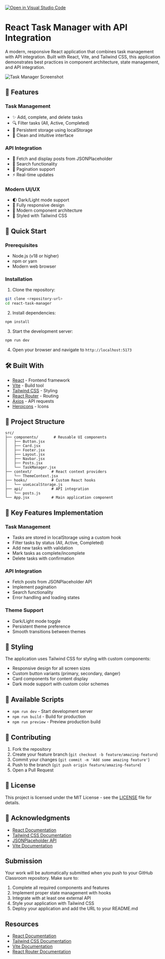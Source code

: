 [![Open in Visual Studio Code](https://classroom.github.com/assets/open-in-vscode-2e0aaae1b6195c2367325f4f02e2d04e9abb55f0b24a779b69b11b9e10269abc.svg)](https://classroom.github.com/online_ide?assignment_repo_id=19791283&assignment_repo_type=AssignmentRepo)
# React Task Manager with API Integration

A modern, responsive React application that combines task management with API integration. Built with React, Vite, and Tailwind CSS, this application demonstrates best practices in component architecture, state management, and API integration.

![Task Manager Screenshot](screenshot.png)

## 🌟 Features

### Task Management
- ✨ Add, complete, and delete tasks
- 🔍 Filter tasks (All, Active, Completed)
- 💾 Persistent storage using localStorage
- 🎨 Clean and intuitive interface

### API Integration
- 📱 Fetch and display posts from JSONPlaceholder
- 🔎 Search functionality
- 📄 Pagination support
- ⚡ Real-time updates

### Modern UI/UX
- 🌓 Dark/Light mode support
- 📱 Fully responsive design
- 🎯 Modern component architecture
- 🎨 Styled with Tailwind CSS

## 🚀 Quick Start

### Prerequisites
- Node.js (v18 or higher)
- npm or yarn
- Modern web browser

### Installation

1. Clone the repository:
```bash
git clone <repository-url>
cd react-task-manager
```

2. Install dependencies:
```bash
npm install
```

3. Start the development server:
```bash
npm run dev
```

4. Open your browser and navigate to `http://localhost:5173`

## 🛠️ Built With

- [React](https://reactjs.org/) - Frontend framework
- [Vite](https://vitejs.dev/) - Build tool
- [Tailwind CSS](https://tailwindcss.com/) - Styling
- [React Router](https://reactrouter.com/) - Routing
- [Axios](https://axios-http.com/) - API requests
- [Heroicons](https://heroicons.com/) - Icons

## 📁 Project Structure

```
src/
├── components/       # Reusable UI components
│   ├── Button.jsx
│   ├── Card.jsx
│   ├── Footer.jsx
│   ├── Layout.jsx
│   ├── Navbar.jsx
│   ├── Posts.jsx
│   └── TaskManager.jsx
├── context/         # React context providers
│   └── ThemeContext.jsx
├── hooks/           # Custom React hooks
│   └── useLocalStorage.js
├── api/             # API integration
│   └── posts.js
└── App.jsx          # Main application component
```

## 🎯 Key Features Implementation

### Task Management
- Tasks are stored in localStorage using a custom hook
- Filter tasks by status (All, Active, Completed)
- Add new tasks with validation
- Mark tasks as complete/incomplete
- Delete tasks with confirmation

### API Integration
- Fetch posts from JSONPlaceholder API
- Implement pagination
- Search functionality
- Error handling and loading states

### Theme Support
- Dark/Light mode toggle
- Persistent theme preference
- Smooth transitions between themes

## 🎨 Styling

The application uses Tailwind CSS for styling with custom components:
- Responsive design for all screen sizes
- Custom button variants (primary, secondary, danger)
- Card components for content display
- Dark mode support with custom color schemes

## 🔧 Available Scripts

- `npm run dev` - Start development server
- `npm run build` - Build for production
- `npm run preview` - Preview production build

## 🤝 Contributing

1. Fork the repository
2. Create your feature branch (`git checkout -b feature/amazing-feature`)
3. Commit your changes (`git commit -m 'Add some amazing feature'`)
4. Push to the branch (`git push origin feature/amazing-feature`)
5. Open a Pull Request

## 📝 License

This project is licensed under the MIT License - see the [LICENSE](LICENSE) file for details.

## 🙏 Acknowledgments

- [React Documentation](https://reactjs.org/)
- [Tailwind CSS Documentation](https://tailwindcss.com/)
- [JSONPlaceholder API](https://jsonplaceholder.typicode.com/)
- [Vite Documentation](https://vitejs.dev/)

## Submission

Your work will be automatically submitted when you push to your GitHub Classroom repository. Make sure to:

1. Complete all required components and features
2. Implement proper state management with hooks
3. Integrate with at least one external API
4. Style your application with Tailwind CSS
5. Deploy your application and add the URL to your README.md

## Resources

- [React Documentation](https://react.dev/)
- [Tailwind CSS Documentation](https://tailwindcss.com/docs)
- [Vite Documentation](https://vitejs.dev/guide/)
- [React Router Documentation](https://reactrouter.com/) 